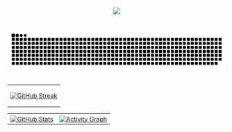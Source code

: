 # <p align="center"><img src="images/welcome-text.png"></p>

![Snake animation](https://github.com/matt-ftw/matt-ftw/blob/output/github-contribution-grid-snake-dark.svg)

<div align="center">
<table>
<tr>
<td>

[![GitHub Streak](https://streak-stats.demolab.com?user=Matt-FTW&theme=catppuccin-macchiato)](https://git.io/streak-stats)

</td>
</tr>
</table>
</div>

<div align="center">
<table>
<tr>
<td><a href="#--------"><img height="137px" align="center" alt="GitHub Stats" src="https://github-readme-stats.vercel.app/api?username=LyingOnCables&hide_title=true&hide_rank=false&show_icons=true&include_all_commits=true&count_private=true&disable_animations=false&theme=rose_pine&locale=en&hide_border=true&order=1"/></a></td>
<td><a href="#--------"><img height="137px" align="center" alt="Activity Graph" src="https://github-readme-activity-graph.vercel.app/graph?username=LyingOnCables&radius=16&theme=cobalt&area=true&order=5&hide_border=true&hide_title=true"/></a></td>
</tr>
</table>
</div>
